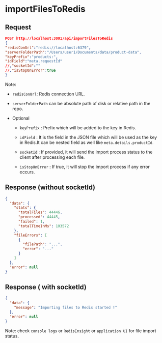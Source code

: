 # importFilesToRedis

## Request

```json
POST http://localhost:3001/api/importFilesToRedis
{
"redisConUrl":"redis://localhost:6379",
"serverFolderPath":"/Users/user1/Documents/data/product-data",
"keyPrefix":"products:",
"idField":"meta.requestId"
//,"socketId":""
//,"isStopOnError":true
}
```

Note:

- `redisConUrl`: Redis connection URL.
- `serverFolderPath` can be absolute path of disk or relative path in the repo.
- Optional

  - `keyPrefix` : Prefix which will be added to the key in Redis.
  - `idField` : It is the field in the JSON file which will be used as the key in Redis.It can be nested field as well like `meta.details.productId`.
  - `socketId` : If provided, it will send the import process status to the client after processing each file.

  - `isStopOnError` : If true, it will stop the import process if any error occurs.

## Response (without socketId)

```json
{
  "data": {
    "stats": {
      "totalFiles": 44446,
      "processed": 44445,
      "failed": 1,
      "totalTimeInMs": 103572
    },
    "fileErrors": [
      {
        "filePath": "...",
        "error": "..."
      }
    ]
  },
  "error": null
}
```

## Response ( with socketId)

```json
{
  "data": {
    "message": "Importing files to Redis started !"
  },
  "error": null
}
```

Note: check `console logs` or `RedisInsight` or `application UI` for file import status.
